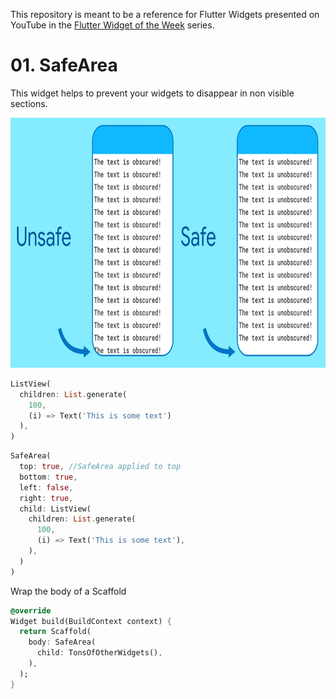 This repository is meant to be a reference for Flutter Widgets presented on YouTube in the [Flutter Widget of the Week](https://www.youtube.com/playlist?list=PLjxrf2q8roU23XGwz3Km7sQZFTdB996iG) series.

# 01. SafeArea

This widget helps to prevent your widgets to disappear in non visible sections.

<img src="/images/01_SafeArea.png" alt="With and without SafeArea" height="400"/>

```dart
ListView(
  children: List.generate(
    100,
    (i) => Text('This is some text')
  ),
)
```


```dart
SafeArea(
  top: true, //SafeArea applied to top
  bottom: true,
  left: false,
  right: true,
  child: ListView(
    children: List.generate(
      100,
      (i) => Text('This is some text'),
    ),
  )
)
```

Wrap the body of a Scaffold

```dart
@override
Widget build(BuildContext context) {
  return Scaffold(
    body: SafeArea(
      child: TonsOfOtherWidgets(),
    ),
  );
}
```
